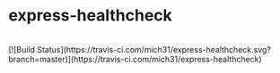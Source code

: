 # express-healthcheck
</br>
[![Build Status](https://travis-ci.com/mich31/express-healthcheck.svg?branch=master)](https://travis-ci.com/mich31/express-healthcheck)